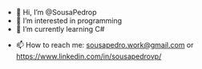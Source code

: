 - 👋 Hi, I’m @SousaPedrop
- 👀 I’m interested in programming
- 🌱 I’m currently learning C#
<!---- 💞️ I’m looking to collaborate on ...--->
- 📫 How to reach me: sousapedro.work@gmail.com or https://www.linkedin.com/in/sousapedrovp/


<!---
SousaPedrop/SousaPedrop is a ✨ special ✨ repository because its `README.md` (this file) appears on your GitHub profile.
You can click the Preview link to take a look at your changes.
--->
